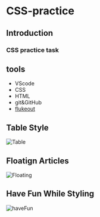 # CSS-practice


## Introduction
### CSS practice task


## tools
- VScode
- CSS
- HTML
- git&GitHub 
- [flukeout](https://flukeout.github.io/)

## Table Style
![Table](https://user-images.githubusercontent.com/126170946/222826584-1ad9c059-bd6e-43c1-885e-6041893a11f8.JPG)


## Floatign Articles
![Floating](https://user-images.githubusercontent.com/126170946/222828558-4f823f4e-e272-487e-9326-034c6192a1bf.JPG)


## Have Fun While Styling
![haveFun](https://user-images.githubusercontent.com/126170946/222826502-5bcf5cc8-b3b5-4a6a-b46e-754f8a83e455.JPG)


